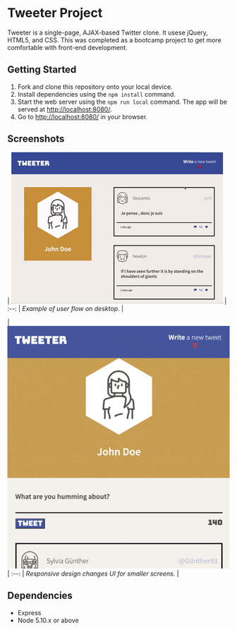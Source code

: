 # Tweeter Project

Tweeter is a single-page, AJAX-based Twitter clone. It usese jQuery, HTML5, and CSS. This was completed as a bootcamp project to get more comfortable with front-end development.

## Getting Started

1. Fork and clone this repository onto your local device.
1. Install dependencies using the `npm install` command.
1. Start the web server using the `npm run local` command. The app will be served at <http://localhost:8080/>.
1. Go to <http://localhost:8080/> in your browser.

## Screenshots

| ![gif of example ui flow](https://github.com/jtoguri/tweeter-app/blob/master/docs/ezgif.com-gif-maker.gif) |
:--:
| *Example of user flow on desktop.* |

| ![ui on small screens](https://github.com/jtoguri/tweeter-app/blob/master/docs/tweeter-responsive.png) |
:--:
| *Responsive design changes UI for smaller screens.* |

## Dependencies

- Express
- Node 5.10.x or above
